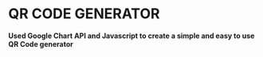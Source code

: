 # QR CODE GENERATOR

**Used Google Chart API and Javascript to create a simple and easy to use QR Code generator**
